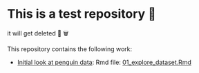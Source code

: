 
# This is a test repository :wave:

it will get deleted :put_litter_in_its_place: :wastebasket:

This repository contains the following work:

- [Initial look at penguin data](01_explore_dataset.md): Rmd file:
  [01_explore_dataset.Rmd](01_explore_dataset.Rmd)
